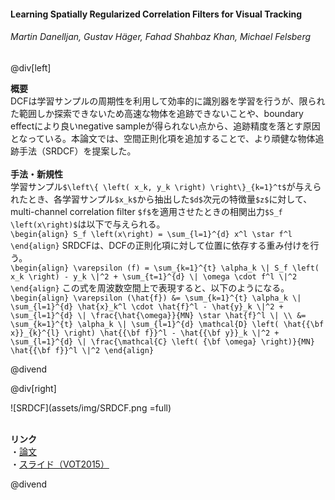 #### Learning Spatially Regularized Correlation Filters for Visual Tracking
###### Martin Danelljan, Gustav Häger, Fahad Shahbaz Khan, Michael Felsberg

@div[left]

__概要__<br>
DCFは学習サンプルの周期性を利用して効率的に識別器を学習を行うが、限られた範囲しか探索できないため高速な物体を追跡できないことや、boundary effectにより良いnegative sampleが得られない点から、追跡精度を落とす原因となっている。本論文では、空間正則化項を追加することで、より頑健な物体追跡手法（SRDCF）を提案した。<br>
<br>
__手法・新規性__<br>
学習サンプル`$\left\{ \left( x_k, y_k \right) \right\}_{k=1}^t$`が与えられたとき、各学習サンプル`$x_k$`から抽出した`$d$`次元の特徴量`$z$`に対して、multi-channel correlation filter `$f$`を適用させたときの相関出力`$S_f \left(x\right)$`は以下で与えられる。<br>
`\begin{align} S_f \left(x\right) = \sum_{l=1}^{d} x^l \star f^l \end{align}`
SRDCFは、DCFの正則化項に対して位置に依存する重み付けを行う。<br>
`\begin{align} \varepsilon (f) = \sum_{k=1}^{t} \alpha_k \| S_f \left( x_k \right) - y_k \|^2 + \sum_{t=1}^{d} \| \omega \cdot f^l \|^2 \end{align}`
この式を周波数空間上で表現すると、以下のようになる。<br>
`\begin{align} \varepsilon (\hat{f}) &= \sum_{k=1}^{t} \alpha_k \| \sum_{l=1}^{d} \hat{x}_k^l \cdot \hat{f}^l - \hat{y}_k \|^2 + \sum_{l=1}^{d} \| \frac{\hat{\omega}}{MN} \star \hat{f}^l \| \\ &= \sum_{k=1}^{t} \alpha_k \| \sum_{l=1}^{d} \mathcal{D} \left( \hat{{\bf x}}_{k}^{l} \right) \hat{{\bf f}}^l - \hat{{\bf y}}_k \|^2 + \sum_{l=1}^{d} \| \frac{\mathcal{C} \left( {\bf \omega} \right)}{MN} \hat{{\bf f}}^l \|^2 \end{align}`

@divend

@div[right]

![SRDCF](assets/img/SRDCF.png =full)<br>
<br>

__リンク__<br>
・[論文](https://www.cv-foundation.org/openaccess/content_iccv_2015/papers/Danelljan_Learning_Spatially_Regularized_ICCV_2015_paper.pdf)<br>
・[スライド（VOT2015）](http://data.votchallenge.net/vot2015/presentations/presentation_Danelljan.pdf)<br>

@divend